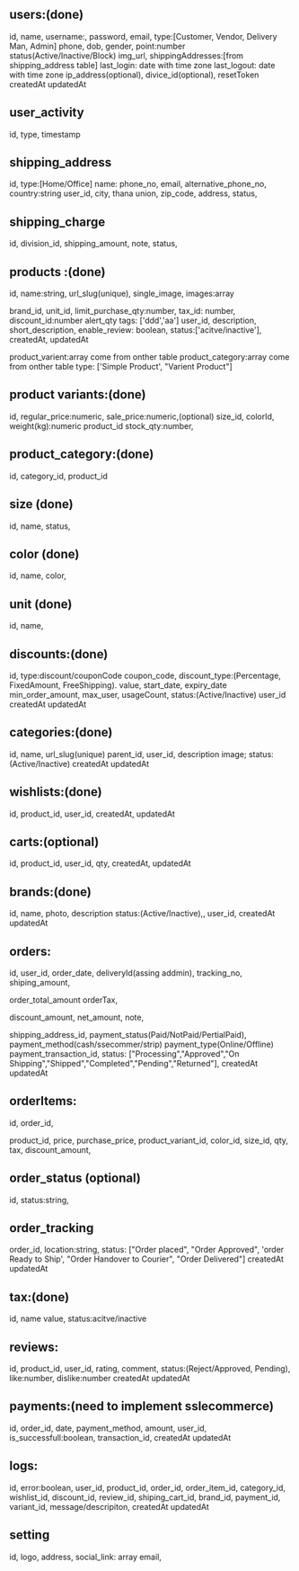 ## users:(done)

id,
name,
username:,
password,
email,
type:[Customer, Vendor, Delivery Man, Admin]
phone,
dob,
gender,
point:number
status(Active/Inactive/Block)
img_url,
shippingAddresses:[from shipping_address table]
last_login: date with time zone
last_logout: date with time zone
ip_address(optional),
divice_id(optional),
resetToken
createdAt
updatedAt

## user_activity
id,
type,
timestamp


## shipping_address

id,
type:[Home/Office]
name:
phone_no,
email,
alternative_phone_no,
country:string
user_id,
city,
thana
union,
zip_code,
address,
status,

## shipping_charge

id,
division_id,
shipping_amount,
note,
status,

## products :(done)

id,
name:string,
url_slug(unique),
single_image,
images:array

<!-- shipping_cost:numeric, -->

brand_id,
unit_id,
limit_purchase_qty:number,
tax_id: number,
discount_id:number
alert_qty
tags: ['ddd','aa']
user_id,
description,
short_description,
enable_review: boolean,
status:['acitve/inactive'],
createdAt,
updatedAt

product_varient:array come from onther table
product_category:array come from onther table
type: ['Simple Product', "Varient Product"]

## product variants:(done)

id,
regular_price:numeric,
sale_price:numeric,(optional)
size_id,
colorId,
weight(kg):numeric
product_id
stock_qty:number,

## product_category:(done)

id,
category_id,
product_id

## size (done)

id,
name,
status,

## color (done)

id,
name,
color,

## unit (done)

id,
name,

## discounts:(done)

id,
type:discount/couponCode
coupon_code,
discount_type:(Percentage, FixedAmount, FreeShipping).
value,
start_date,
expiry_date
min_order_amount,
max_user,
usageCount,
status:(Active/Inactive)
user_id
createdAt
updatedAt

## categories:(done)

id,
name,
url_slug(unique)
parent_id,
user_id,
description
image;
status:(Active/Inactive)
createdAt
updatedAt

## wishlists:(done)

id,
product_id,
user_id,
createdAt,
updatedAt

## carts:(optional)

id,
product_id,
user_id,
qty,
createdAt,
updatedAt

## brands:(done)

id,
name,
photo,
description
status:(Active/Inactive),,
user_id,
createdAt
updatedAt

## orders:

id,
user_id,
order_date,
deliveryId(assing addmin),
tracking_no,
shiping_amount,

<!-- is_paid, -->

order_total_amount
orderTax,

<!-- is_shipped, -->

discount_amount,
net_amount,
note,

<!-- should be add delivery amount -->

<!-- order_items: array -->

shipping_address_id,
payment_status(Paid/NotPaid/PertialPaid),
payment_method(cash/ssecommer/strip)
payment_type(Online/Offline)
payment_transaction_id,
status: ["Processing","Approved","On Shipping","Shipped","Completed","Pending","Returned"],
createdAt
updatedAt

## orderItems:

id,
order_id,

<!-- total_amount, -->

product_id,
price,
purchase_price,
product_variant_id,
color_id,
size_id,
qty,
tax,
discount_amount,

## order_status (optional)

id,
status:string,

  <!-- ["Order placed", "Order Approved", 'order Ready to Ship', "Order Handover to Courier", "Order Delivered"] -->

## order_tracking

order_id,
location:string,
status: ["Order placed", "Order Approved", 'order Ready to Ship', "Order Handover to Courier", "Order Delivered"]
createdAt
updatedAt

## tax:(done)

id,
name
value,
status:acitve/inactive

## reviews:

id,
product_id,
user_id,
rating,
comment,
status:(Reject/Approved, Pending),
like:number,
dislike:number
createdAt
updatedAt

## payments:(need to implement sslecommerce)

id,
order_id,
date,
payment_method,
amount,
user_id,
is_successfull:boolean,
transaction_id,
createdAt
updatedAt

## logs:

id,
error:boolean,
user_id,
product_id,
order_id,
order_item_id,
category_id,
wishlist_id,
discount_id,
review_id,
shiping_cart_id,
brand_id,
payment_id,
variant_id,
message/descripiton,
createdAt
updatedAt

## setting

id,
logo,
address,
social_link: array
email,

